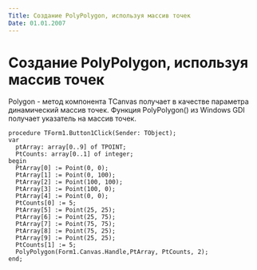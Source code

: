 ```yaml
---
Title: Создание PolyPolygon, используя массив точек
Date: 01.01.2007
---
```



Создание PolyPolygon, используя массив точек
============================================

Polygon - метод компонента TCanvas получает в качестве параметра
динамический массив точек. Функция PolyPolygon() из Windows GDI получает
указатель на массив точек.

    procedure TForm1.Button1Click(Sender: TObject);
    var
      ptArray: array[0..9] of TPOINT;
      PtCounts: array[0..1] of integer;
    begin
      PtArray[0] := Point(0, 0);
      PtArray[1] := Point(0, 100);
      PtArray[2] := Point(100, 100);
      PtArray[3] := Point(100, 0);
      PtArray[4] := Point(0, 0);
      PtCounts[0] := 5;
      PtArray[5] := Point(25, 25);
      PtArray[6] := Point(25, 75);
      PtArray[7] := Point(75, 75);
      PtArray[8] := Point(75, 25);
      PtArray[9] := Point(25, 25);
      PtCounts[1] := 5;
      PolyPolygon(Form1.Canvas.Handle,PtArray, PtCounts, 2);
    end;

